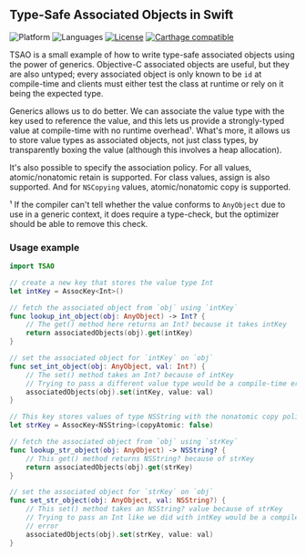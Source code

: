 ## Type-Safe Associated Objects in Swift

![Platform](https://img.shields.io/badge/platform-ios%20%7C%20osx-lightgrey.svg)
![Languages](https://img.shields.io/badge/languages-swift%202.1-orange.svg)
[![License](https://img.shields.io/badge/license-MIT-blue.svg)](https://github.com/kballard/swift-tsao/blob/master/LICENSE.txt)
[![Carthage compatible](https://img.shields.io/badge/Carthage-compatible-4BC51D.svg?style=flat)][Carthage]

[Carthage]: https://github.com/carthage/carthage

TSAO is a small example of how to write type-safe associated objects using the
power of generics. Objective-C associated objects are useful, but they are also
untyped; every associated object is only known to be `id` at compile-time and
clients must either test the class at runtime or rely on it being the expected
type.

Generics allows us to do better. We can associate the value type with the key
used to reference the value, and this lets us provide a strongly-typed value at
compile-time with no runtime overhead¹. What's more, it allows us to store
value types as associated objects, not just class types, by transparently
boxing the value (although this involves a heap allocation).

It's also possible to specify the association policy. For all values,
atomic/nonatomic retain is supported. For class values, assign is also
supported. And for `NSCopying` values, atomic/nonatomic copy is supported.

¹ If the compiler can't tell whether the value conforms to `AnyObject` due to
use in a generic context, it does require a type-check, but the optimizer
should be able to remove this check.

### Usage example

```swift
import TSAO

// create a new key that stores the value type Int
let intKey = AssocKey<Int>()

// fetch the associated object from `obj` using `intKey`
func lookup_int_object(obj: AnyObject) -> Int? {
    // The get() method here returns an Int? because it takes intKey
    return associatedObjects(obj).get(intKey)
}

// set the associated object for `intKey` on `obj`
func set_int_object(obj: AnyObject, val: Int?) {
    // The set() method takes an Int? because of intKey
    // Trying to pass a different value type would be a compile-time error
    associatedObjects(obj).set(intKey, value: val)
}

// This key stores values of type NSString with the nonatomic copy policy
let strKey = AssocKey<NSString>(copyAtomic: false)

// fetch the associated object from `obj` using `strKey`
func lookup_str_object(obj: AnyObject) -> NSString? {
    // This get() method returns NSString? because of strKey
    return associatedObjects(obj).get(strKey)
}

// set the associated object for `strKey` on `obj`
func set_str_object(obj: AnyObject, val: NSString?) {
    // This set() method takes an NSString? value because of strKey
    // Trying to pass an Int like we did with intKey would be a compile-time
    // error
    associatedObjects(obj).set(strKey, value: val)
}
```
